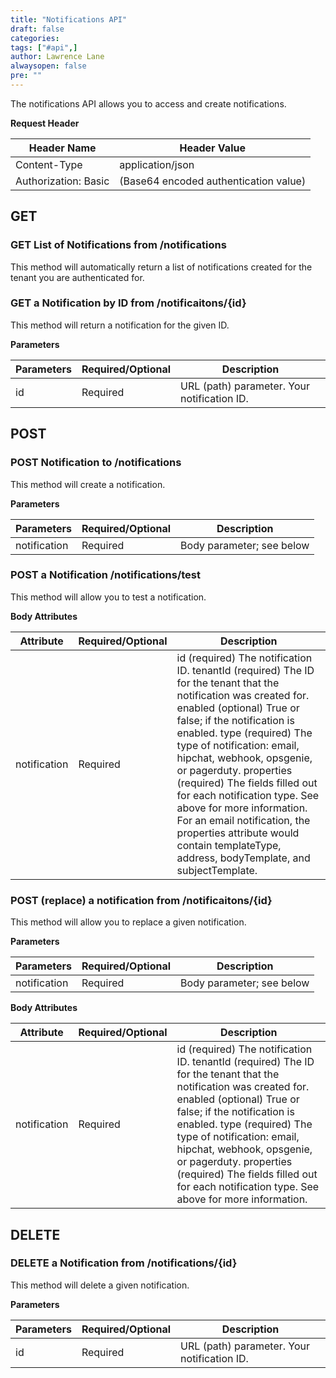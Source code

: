 ```yaml
---
title: "Notifications API"
draft: false
categories:
tags: ["#api",]
author: Lawrence Lane
alwaysopen: false
pre: ""
---
```

The notifications API allows you to access and create notifications.  

**Request Header**

| Header Name | Header Value |
|----------------------|---------------------------------------|
| Content-Type | application/json |
| Authorization: Basic | (Base64 encoded authentication value) |

## GET
### GET List of Notifications from /notifications
This method will automatically return a list of notifications created for the tenant you are authenticated for.

### GET a Notification by ID from /notificaitons/{id}
This method will return a notification for the given ID.

**Parameters**

| Parameters | Required/Optional | Description |
|------------|-------------------|---------------------------------------------|
| id | Required | URL (path) parameter. Your notification ID. |

## POST
### POST Notification to /notifications
This method will create a notification.

**Parameters**

| Parameters | Required/Optional | Description |
|--------------|-------------------|---------------------------|
| notification | Required | Body parameter; see below |

### POST a Notification /notifications/test
This method will allow you to test a notification.

**Body Attributes**

| Attribute | Required/Optional | Description |
|--------------|-------------------|----------------------------------------------------------------------------------------------------------------------------------------------------------------------------------------------------------------------------------------------------------------------------------------------------------------------------------------------------------------------------------------------------------------------------------------------------------------------------------------------------------------------|
| notification | Required | id (required) The notification ID. tenantId (required) The ID for the tenant that the notification was created for. enabled (optional) True or false; if the notification is enabled. type (required) The type of notification: email, hipchat, webhook, opsgenie, or pagerduty. properties (required) The fields filled out for each notification type. See above for more information. For an email notification, the properties attribute would contain templateType, address, bodyTemplate, and subjectTemplate. |

### POST (replace) a notification from /notificaitons/{id}
This method will allow you to replace a given notification.

**Parameters**

| Parameters | Required/Optional | Description |
|--------------|-------------------|---------------------------|
| notification | Required | Body parameter; see below |

**Body Attributes**

| Attribute | Required/Optional | Description |
|--------------|-------------------|------------------------------------------------------------------------------------------------------------------------------------------------------------------------------------------------------------------------------------------------------------------------------------------------------------------------------------------------------------------------------------------|
| notification | Required | id (required) The notification ID. tenantId (required) The ID for the tenant that the notification was created for. enabled (optional) True or false; if the notification is enabled. type (required) The type of notification: email, hipchat, webhook, opsgenie, or pagerduty. properties (required) The fields filled out for each notification type. See above for more information. |

## DELETE
### DELETE a Notification from /notifications/{id}
This method will delete a given notification.

**Parameters**

| Parameters | Required/Optional | Description |
|------------|-------------------|---------------------------------------------|
| id | Required | URL (path) parameter. Your notification ID. |
